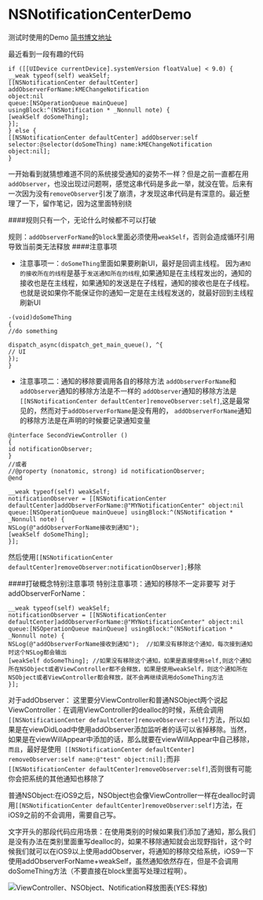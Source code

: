 # NSNotificationCenterDemo
测试时使用的Demo
[简书博文地址](http://www.jianshu.com/p/26323f5b823d)

最近看到一段有趣的代码

```
if ([[UIDevice currentDevice].systemVersion floatValue] < 9.0) {
__weak typeof(self) weakSelf;
[[NSNotificationCenter defaultCenter] addObserverForName:kMEChangeNotification
object:nil
queue:[NSOperationQueue mainQueue]
usingBlock:^(NSNotification * _Nonnull note) {
[weakSelf doSomeThing];
}];
} else {
[[NSNotificationCenter defaultCenter] addObserver:self selector:@selector(doSomeThing) name:kMEChangeNotification object:nil];
}
```
一开始看到就猜想难道不同的系统接受通知的姿势不一样？但是之前一直都在用`addObserver`，也没出现过问题啊，感觉这串代码是多此一举，就没在管。后来有一次因为没有`removeObserver`引发了崩溃，才发现这串代码是有深意的。最近整理了一下，留作笔记，因为这里面特别绕

####规则只有一个，无论什么时候都不可以打破

规则：`addObserverForName`的`block`里面必须使用`weakSelf`，否则会造成循环引用导致当前类无法释放
####注意事项
* 注意事项一：`doSomeThing`里面如果要刷新UI，最好是回调主线程。
因为`通知的接收所在的线程`是基于`发送通知所在的线程`,如果通知是在主线程发出的，通知的接收也是在主线程，如果通知的发送是在子线程，通知的接收也是在子线程。也就是说如果你不能保证你的通知一定是在主线程发送的，就最好回到主线程刷新UI
```
-(void)doSomeThing
{
//do something

dispatch_async(dispatch_get_main_queue(), ^{
// UI
});
}
```
* 注意事项二：通知的移除要调用各自的移除方法
`addObserverForName`和`addObserver`通知的移除方法是不一样的
`addObserver`通知的移除方法是`[[NSNotificationCenter defaultCenter]removeObserver:self]`,这是最常见的，然而对于`addObserverForName`是没有用的，
`addObserverForName`通知的移除方法是在声明的时候要记录通知变量
```
@interface SecondViewController ()
{
id notificationObserver;
}
//或者
//@property (nonatomic, strong) id notificationObserver;
@end

__weak typeof(self) weakSelf;
notificationObserver = [[NSNotificationCenter defaultCenter]addObserverForName:@"MYNotificationCenter" object:nil queue:[NSOperationQueue mainQueue] usingBlock:^(NSNotification * _Nonnull note) {
NSLog(@"addObserverForName接收到通知");
[weakSelf doSomeThing];
}];
```
然后使用`[[NSNotificationCenter defaultCenter]removeObserver:notificationObserver];`移除

####打破概念特别注意事项
特别注意事项：通知的移除不一定非要写
对于addObserverForName：
```
__weak typeof(self) weakSelf;
notificationObserver = [[NSNotificationCenter defaultCenter]addObserverForName:@"MYNotificationCenter" object:nil queue:[NSOperationQueue mainQueue] usingBlock:^(NSNotification * _Nonnull note) {
NSLog(@"addObserverForName接收到通知");  //如果没有移除这个通知，每次接到通知时这个NSLog都会输出
[weakSelf doSomeThing]; //如果没有移除这个通知，如果是直接使用self,则这个通知所在NSObject或者ViewController都不会释放，如果是使用weakSelf，则这个通知所在NSObject或者ViewController都会释放，就不会再继续调用doSomeThing方法
}];
```
对于addObserver：
这里要分ViewController和普通NSObject两个说起
ViewController：在调用ViewController的dealloc的时候，系统会调用`[[NSNotificationCenter defaultCenter]removeObserver:self]`方法，所以如果是在viewDidLoad中使用addObserver添加监听者的话可以省掉移除。当然，如果是在viewWillAppear中添加的话，那么就要在viewWillAppear中自己移除，`而且`，最好是使用` [[NSNotificationCenter defaultCenter] removeObserver:self name:@"test" object:nil];`而非`[[NSNotificationCenter defaultCenter]removeObserver:self]`,否则很有可能你会把系统的其他通知也移除了

普通NSObject:在iOS9之后，NSObject也会像ViewController一样在dealloc时调用`[[NSNotificationCenter defaultCenter]removeObserver:self]`方法，在iOS9之前的不会调用，需要自己写。

文字开头的那段代码应用场景：在使用类别的时候如果我们添加了通知，那么我们是没有办法在类别里面重写dealloc的，如果不移除通知就会出现野指针，这个时候我们就可以在iOS9以上使用addObserver，将通知的移除交给系统，iOS9一下使用addObserverForName+weakSelf，虽然通知依然存在，但是不会调用doSomeThing方法（不要直接在block里面写处理过程啊）。


![ViewController、NSObject、Notification释放图表(YES:释放)](http://upload-images.jianshu.io/upload_images/1024259-10cba67928a1689e.png?imageMogr2/auto-orient/strip%7CimageView2/2/w/1240)